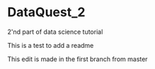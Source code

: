 # DataQuest_2
2'nd part of data science tutorial

This is a test to add a readme

This edit is made in the first branch from master
